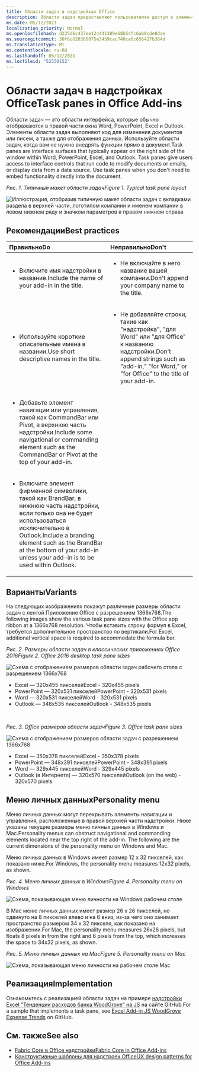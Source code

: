 ```yaml
---
title: Области задач в надстройках Office
description: Области задач предоставляют пользователям доступ к элементам управления интерфейсом, которые выполняют код для изменения документов или сообщений электронной почты, а также для отображения данных из источника данных.
ms.date: 05/12/2021
localization_priority: Normal
ms.openlocfilehash: d235d6c437ee124441389e68b54fc6ab8cde8dae
ms.sourcegitcommit: 30f6c620380075e3459cac748ca0c656427b384d
ms.translationtype: MT
ms.contentlocale: ru-RU
ms.lasthandoff: 05/12/2021
ms.locfileid: "52330152"
---
```

# <a name="task-panes-in-office-add-ins"></a><span data-ttu-id="1205e-103">Области задач в надстройках Office</span><span class="sxs-lookup"><span data-stu-id="1205e-103">Task panes in Office Add-ins</span></span>

<span data-ttu-id="1205e-p101">Области задач — это области интерфейса, которые обычно отображаются в правой части окна Word, PowerPoint, Excel и Outlook. Элементы области задач выполняют код для изменения документов или писем, а также для отображения данных. Используйте области задач, когда вам не нужно внедрять функции прямо в документ.</span><span class="sxs-lookup"><span data-stu-id="1205e-p101">Task panes are interface surfaces that typically appear on the right side of the window within Word, PowerPoint, Excel, and Outlook. Task panes give users access to interface controls that run code to modify documents or emails, or display data from a data source. Use task panes when you don't need to embed functionality directly into the document.</span></span>

<span data-ttu-id="1205e-107">*Рис. 1. Типичный макет области задач*</span><span class="sxs-lookup"><span data-stu-id="1205e-107">*Figure 1. Typical task pane layout*</span></span>

![Иллюстрация, отобразив типичную макет области задач с вкладками раздела в верхней части, логотипом компании и именем компании в левом нижнем ряду и значком параметров в правом нижнем справа](../images/overview-with-app-task-pane.png)

## <a name="best-practices"></a><span data-ttu-id="1205e-109">Рекомендации</span><span class="sxs-lookup"><span data-stu-id="1205e-109">Best practices</span></span>

|<span data-ttu-id="1205e-110">Правильно</span><span class="sxs-lookup"><span data-stu-id="1205e-110">Do</span></span>|<span data-ttu-id="1205e-111">Неправильно</span><span class="sxs-lookup"><span data-stu-id="1205e-111">Don't</span></span>|
|:-----|:--------|
|<ul><li><span data-ttu-id="1205e-112">Включите имя надстройки в название.</span><span class="sxs-lookup"><span data-stu-id="1205e-112">Include the name of your add-in in the title.</span></span></li></ul>|<ul><li><span data-ttu-id="1205e-113">Не включайте в него название вашей компании.</span><span class="sxs-lookup"><span data-stu-id="1205e-113">Don't append your company name to the title.</span></span></li></ul>|
|<ul><li><span data-ttu-id="1205e-114">Используйте короткие описательные имена в названии.</span><span class="sxs-lookup"><span data-stu-id="1205e-114">Use short descriptive names in the title.</span></span></li></ul>|<ul><li><span data-ttu-id="1205e-115">Не добавляйте строки, такие как "надстройка", "для Word" или "для Office" к названию надстройки.</span><span class="sxs-lookup"><span data-stu-id="1205e-115">Don't append strings such as "add-in," "for Word," or "for Office" to the title of your add-in.</span></span></li></ul>|
|<ul><li><span data-ttu-id="1205e-116">Добавьте элемент навигации или управления, такой как CommandBar или Pivot, в верхнюю часть надстройки.</span><span class="sxs-lookup"><span data-stu-id="1205e-116">Include some navigational or commanding element such as the CommandBar or Pivot at the top of your add-in.</span></span></li></ul>||
|<ul><li><span data-ttu-id="1205e-117">Включите элемент фирменной символики, такой как BrandBar, в нижнюю часть надстройки, если только она не будет использоваться исключительно в Outlook.</span><span class="sxs-lookup"><span data-stu-id="1205e-117">Include a branding element such as the BrandBar at the bottom of your add-in unless your add-in is to be used within Outlook.</span></span></li></ul>||

## <a name="variants"></a><span data-ttu-id="1205e-118">Варианты</span><span class="sxs-lookup"><span data-stu-id="1205e-118">Variants</span></span>

<span data-ttu-id="1205e-119">На следующих изображениях покажут различные размеры области задач с лентой Приложение Office с разрешением 1366x768.</span><span class="sxs-lookup"><span data-stu-id="1205e-119">The following images show the various task pane sizes with the Office app ribbon at a 1366x768 resolution.</span></span> <span data-ttu-id="1205e-120">Чтобы вставить строку формул в Excel, требуется дополнительное пространство по вертикали.</span><span class="sxs-lookup"><span data-stu-id="1205e-120">For Excel, additional vertical space is required to accommodate the formula bar.</span></span>  

<span data-ttu-id="1205e-121">*Рис. 2. Размеры области задач в классических приложениях Office 2016*</span><span class="sxs-lookup"><span data-stu-id="1205e-121">*Figure 2. Office 2016 desktop task pane sizes*</span></span>

![Схема с отображением размеров области задач рабочего стола с разрешением 1366x768](../images/office-2016-taskpane-sizes.png)

- <span data-ttu-id="1205e-123">Excel — 320x455 пикселей</span><span class="sxs-lookup"><span data-stu-id="1205e-123">Excel - 320x455 pixels</span></span>
- <span data-ttu-id="1205e-124">PowerPoint — 320x531 пикселей</span><span class="sxs-lookup"><span data-stu-id="1205e-124">PowerPoint - 320x531 pixels</span></span>
- <span data-ttu-id="1205e-125">Word — 320x531 пикселей</span><span class="sxs-lookup"><span data-stu-id="1205e-125">Word - 320x531 pixels</span></span>
- <span data-ttu-id="1205e-126">Outlook — 348x535 пикселей</span><span class="sxs-lookup"><span data-stu-id="1205e-126">Outlook - 348x535 pixels</span></span>

<br/>

<span data-ttu-id="1205e-127">*Рис. 3. Office размеров области задач*</span><span class="sxs-lookup"><span data-stu-id="1205e-127">*Figure 3. Office task pane sizes*</span></span>

![Схема с отображением размеров области задач с разрешением 1366x768](../images/office-365-taskpane-sizes.png)

- <span data-ttu-id="1205e-129">Excel — 350x378 пикселей</span><span class="sxs-lookup"><span data-stu-id="1205e-129">Excel - 350x378 pixels</span></span>
- <span data-ttu-id="1205e-130">PowerPoint — 348x391 пикселей</span><span class="sxs-lookup"><span data-stu-id="1205e-130">PowerPoint - 348x391 pixels</span></span>
- <span data-ttu-id="1205e-131">Word — 329x445 пикселей</span><span class="sxs-lookup"><span data-stu-id="1205e-131">Word - 329x445 pixels</span></span>
- <span data-ttu-id="1205e-132">Outlook (в Интернете) — 320x570 пикселей</span><span class="sxs-lookup"><span data-stu-id="1205e-132">Outlook (on the web) - 320x570 pixels</span></span>

## <a name="personality-menu"></a><span data-ttu-id="1205e-133">Меню личных данных</span><span class="sxs-lookup"><span data-stu-id="1205e-133">Personality menu</span></span>

<span data-ttu-id="1205e-p103">Меню личных данных могут перекрывать элементы навигации и управления, расположенные в правой верхней части надстройки. Ниже указаны текущие размеры меню личных данных в Windows и Mac.</span><span class="sxs-lookup"><span data-stu-id="1205e-p103">Personality menus can obstruct navigational and commanding elements located near the top right of the add-in. The following are the current dimensions of the personality menu on Windows and Mac.</span></span>

<span data-ttu-id="1205e-136">Меню личных данных в Windows имеет размер 12 x 32 пикселей, как показано ниже.</span><span class="sxs-lookup"><span data-stu-id="1205e-136">For Windows, the personality menu measures 12x32 pixels, as shown.</span></span>

<span data-ttu-id="1205e-137">*Рис. 4. Меню личных данных в Windows*</span><span class="sxs-lookup"><span data-stu-id="1205e-137">*Figure 4. Personality menu on Windows*</span></span>

![Схема, показывающая меню личности на Windows рабочем столе](../images/personality-menu-win.png)

<span data-ttu-id="1205e-139">В Mac меню личных данных имеет размер 26 x 26 пикселей, но сдвинуто на 8 пикселей влево и на 6 вниз, из-за чего оно занимает пространство размером 34 x 32 пикселя, как показано на изображении.</span><span class="sxs-lookup"><span data-stu-id="1205e-139">For Mac, the personality menu measures 26x26 pixels, but floats 8 pixels in from the right and 6 pixels from the top, which increases the space to 34x32 pixels, as shown.</span></span>

<span data-ttu-id="1205e-140">*Рис. 5. Меню личных данных на Mac*</span><span class="sxs-lookup"><span data-stu-id="1205e-140">*Figure 5. Personality menu on Mac*</span></span>

![Схема, показывающая меню личности на рабочем столе Mac](../images/personality-menu-mac.png)

## <a name="implementation"></a><span data-ttu-id="1205e-142">Реализация</span><span class="sxs-lookup"><span data-stu-id="1205e-142">Implementation</span></span>

<span data-ttu-id="1205e-143">Ознакомьтесь с реализацией области задач на примере [надстройки Excel "Тенденции расходов банка WoodGrove" на JS](https://github.com/OfficeDev/Excel-Add-in-WoodGrove-Expense-Trends) на сайте GitHub.</span><span class="sxs-lookup"><span data-stu-id="1205e-143">For a sample that implements a task pane, see [Excel Add-in JS WoodGrove Expense Trends](https://github.com/OfficeDev/Excel-Add-in-WoodGrove-Expense-Trends) on GitHub.</span></span>

## <a name="see-also"></a><span data-ttu-id="1205e-144">См. также</span><span class="sxs-lookup"><span data-stu-id="1205e-144">See also</span></span>

- [<span data-ttu-id="1205e-145">Fabric Core в Office надстройки</span><span class="sxs-lookup"><span data-stu-id="1205e-145">Fabric Core in Office Add-ins</span></span>](fabric-core.md)
- [<span data-ttu-id="1205e-146">Конструктивные шаблоны для надстроек Office</span><span class="sxs-lookup"><span data-stu-id="1205e-146">UX design patterns for Office Add-ins</span></span>](../design/ux-design-pattern-templates.md)
